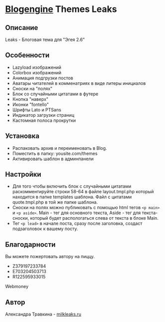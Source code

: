#  [Blogengine](http://blogengine.ru) Themes Leaks

## Описание
Leaks - Блоговая тема для "Эгея 2.6"

## Особенности
- Lazyload изображений
- Colorbox изображений
- Анимация подгрузки постов
- Аватары читателей в комменатриях в виде литеры инициалов
- Сноски на "полях"
- Блок со случайными цитатами в футере
- Кнопка "наверх"
- Иконки "fontello"
- Шрифты Lato и PTSans
- Индикатор загрузки страниц
- Кастомная полоса прокрутки

## Установка
- Распаковать архив и переименовать в Blog.
- Поместить в папку: yousite.com/themes
- Активировать шаблон в админпанели

## Настройки
- Для того чтобы включить блок с случайными цитатами раскомментируйте строки 58-64 в файле layout.tmpl.php который находится в папке templates шаблона. Файл с цитатами quote.tmpl.php в той же папке шаблона.
- Сноски на полях можно публиковать с помощью html тегов `<p main>` и `<p aside>`. Main - тег для основного текста, Aside - тег для текста-сноски, который будет распологаться слева от текста в блоке Main.
- Тег `<p lead>` в начале поста, сразу после заголовка, создаст подзаголовок к вашему посту.

## Благодарности
Вы можете пожертовать автору на пиццу.
- Z379197233784
- E703204503713
- R122595933015

Webmoney

## Автор
Александра Травкина - [milkleaks.ru](http://milkleaks.ru)
